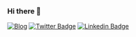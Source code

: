 ### Hi there 👋

[![Blog](https://img.shields.io/badge/-Blog-gray?style=for-the-badge&logo=Hugo&logoColor=white&link=https://blog.fernandomantoan.com)](https://blog.fernandomantoan.com)
[![Twitter Badge](https://img.shields.io/badge/-@fernandomantoan-1ca0f1?style=for-the-badge&labelColor=1ca0f1&logo=twitter&logoColor=white&link=https://twitter.com/fernandomantoan)](https://twitter.com/fernandomantoan)
[![Linkedin Badge](https://img.shields.io/badge/-Fernando%20Geraldo%20Mantoan-blue?style=for-the-badge&logo=Linkedin&logoColor=white&link=https://www.linkedin.com/in/fernandogeraldomantoan)](https://www.linkedin.com/in/fernandogeraldomantoan)

<!--
**fernandomantoan/fernandomantoan** is a ✨ _special_ ✨ repository because its `README.md` (this file) appears on your GitHub profile.

Here are some ideas to get you started:

- 🔭 I’m currently working on ...
- 🌱 I’m currently learning ...
- 👯 I’m looking to collaborate on ...
- 🤔 I’m looking for help with ...
- 💬 Ask me about ...
- 📫 How to reach me: ...
- 😄 Pronouns: ...
- ⚡ Fun fact: ...
-->
